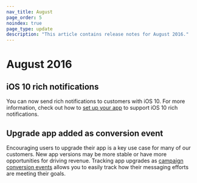 ```yaml
---
nav_title: August
page_order: 5
noindex: true
page_type: update
description: "This article contains release notes for August 2016."
---
```


# August 2016

## iOS 10 rich notifications
You can now send rich notifications to customers with iOS 10. For more information, check out how to [set up your app]({{site.baseurl}}/developer_guide/platform_integration_guides/ios/push_notifications/integration/#ios-10-rich-notifications) to support iOS 10 rich notifications.

## Upgrade app added as conversion event
Encouraging users to upgrade their app is a key use case for many of our customers. New app versions may be more stable or have more opportunities for driving revenue. Tracking app upgrades as [campaign conversion events]({{site.baseurl}}/user_guide/engagement_tools/campaigns/testing_and_more/conversion_events/#conversion-events) allows you to easily track how their messaging efforts are meeting their goals.
